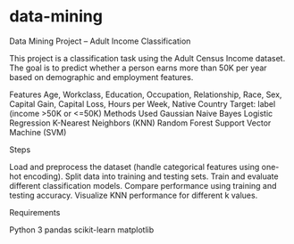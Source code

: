 # data-mining
Data Mining Project – Adult Income Classification

This project is a classification task using the Adult Census Income dataset. The goal is to predict whether a person earns more than 50K per year based on demographic and employment features.

Features
Age, Workclass, Education, Occupation, Relationship, Race, Sex, Capital Gain, Capital Loss, Hours per Week, Native Country
Target: label (income >50K or <=50K)
Methods Used
Gaussian Naive Bayes
Logistic Regression
K-Nearest Neighbors (KNN)
Random Forest
Support Vector Machine (SVM)

Steps

Load and preprocess the dataset (handle categorical features using one-hot encoding).
Split data into training and testing sets.
Train and evaluate different classification models.
Compare performance using training and testing accuracy.
Visualize KNN performance for different k values.

Requirements

Python 3
pandas
scikit-learn
matplotlib
